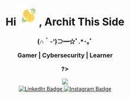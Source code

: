 <hi>
<h1 align="center">Hi <img src="https://github.com/anshulxd/anshulxd/blob/main/Wave.gif" height="55px" width="55px">,   Archit This Side</h1>
<h3 align="center">(∩｀-')⊃━☆ﾟ.*･｡ﾟ

Gamer | Cybersecurity | Learner

?></h3>

<gif>
<div id="header" align="center">
  <img src="https://media.giphy.com/media/qgQUggAC3Pfv687qPC/giphy.gif" width="300"/>
</div>

<social>
<div id="badges" align="center">
  <a href="https://www.linkedin.com/in/architmadankar/">
    <img src="https://img.shields.io/badge/LinkedIn-0077B5?style=for-the-badge&logo=linkedin&logoColor=white" alt="LinkedIn Badge"/>
      </a>
  <a href="https://instagram.com/whyarchit">
    <img src="https://img.shields.io/badge/Instagram-E4405F?style=for-the-badge&logo=instagram&logoColor=white" alt="Instagram Badge"/>
      </a>
</div>

  <skills>
    
